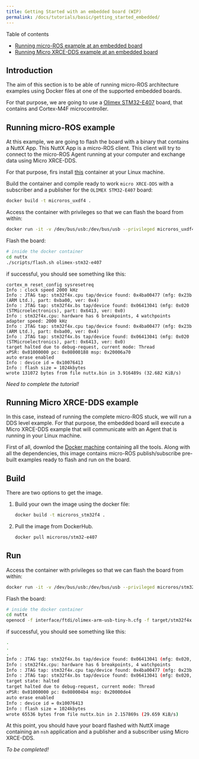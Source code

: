 ```yaml
---
title: Getting Started with an embedded board (WIP)
permalink: /docs/tutorials/basic/getting_started_embedded/
---
```


Table of contents

*   [Running micro-ROS example at an embedded board](#running-micro-ros-example)
*   [Running Micro XRCE-DDS example at an embedded board](#running-micro-xrce-dds-example)

## Introduction

The aim of this section is to be able of running micro-ROS architecture examples using Docker files at one of the supported embedded boards.

For that purpose, we are going to use a [Olimex STM32-E407](https://www.olimex.com/Products/ARM/ST/STM32-E407/open-source-hardware) board, that contains and Cortex-M4F microcontroller.


## Running micro-ROS example

At this example, we are going to flash the board with a binary that contains a NuttX App. This NuttX App is a micro-ROS client. This client will try to connect to the micro-ROS Agent running at your computer and exchange data using Micro XRCE-DDS.

For that purpose, firs install [this](https://github.com/microROS/docker/tree/master/Embedded/NuttX/precompiled/micro-XRCE-DDS/olimex-stm32-e407) container at your Linux machine.



Build the container and compile ready to work `micro XRCE-DDS` with a subscriber and a publisher for the `OLIMEX STM32-E407` board:
```bash
docker build -t microros_uxdf4 .
```
Access the container with privileges so that we can flash the board from within:
```bash
docker run -it -v /dev/bus/usb:/dev/bus/usb --privileged microros_uxdf4 /bin/bash
```
Flash the board:
```bash
# inside the docker container
cd nuttx
./scripts/flash.sh olimex-stm32-e407
```
if successful, you should see something like this:


```
cortex_m reset_config sysresetreq
Info : clock speed 2000 kHz
Info : JTAG tap: stm32f4x.cpu tap/device found: 0x4ba00477 (mfg: 0x23b (ARM Ltd.), part: 0xba00, ver: 0x4)
Info : JTAG tap: stm32f4x.bs tap/device found: 0x06413041 (mfg: 0x020 (STMicroelectronics), part: 0x6413, ver: 0x0)
Info : stm32f4x.cpu: hardware has 6 breakpoints, 4 watchpoints
adapter speed: 2000 kHz
Info : JTAG tap: stm32f4x.cpu tap/device found: 0x4ba00477 (mfg: 0x23b (ARM Ltd.), part: 0xba00, ver: 0x4)
Info : JTAG tap: stm32f4x.bs tap/device found: 0x06413041 (mfg: 0x020 (STMicroelectronics), part: 0x6413, ver: 0x0)
target halted due to debug-request, current mode: Thread
xPSR: 0x01000000 pc: 0x08000188 msp: 0x20006a70
auto erase enabled
Info : device id = 0x10076413
Info : flash size = 1024kbytes
wrote 131072 bytes from file nuttx.bin in 3.916489s (32.682 KiB/s)
```

_Need to complete the tutorial!_



## Running Micro XRCE-DDS example

In this case, instead of running the complete micro-ROS stuck, we will run a DDS level example. For that purpose, the embedded board will execute a Micro XRCE-DDS example that will communicate with an Agent that is running in your Linux machine.

First of all, downlod the [Docker machine](https://github.com/microROS/docker/blob/master/Embedded/NuttX/precompiled/micro-ROS/olimex_stm32-e407/Dockerfile) containing all the tools. Along with all the dependencies, this image contains micro-ROS publish/subscribe pre-built examples ready to flash and run on the board.

## Build

There are two options to get the image.

1. Build your own the image using the docker file:

    ```bash
    docker build -t microros_stm32f4 .
    ```

1. Pull the image from DockerHub.
    ```bash
    docker pull microros/stm32-e407
    ```

## Run

Access the container with privileges so that we can flash the board from within:

```bash
docker run -it -v /dev/bus/usb:/dev/bus/usb --privileged microros/stm32-e407 /bin/bash
```

 Flash the board:

```bash
# inside the docker container
cd nuttx
openocd -f interface/ftdi/olimex-arm-usb-tiny-h.cfg -f target/stm32f4x.cfg -c init -c "reset halt" -c "flash write_image erase nuttx.bin 0x08000000"
```

if successful, you should see something like this:

```bash
.
.
.
Info : JTAG tap: stm32f4x.bs tap/device found: 0x06413041 (mfg: 0x020, part: 0x6413, ver: 0x0)
Info : stm32f4x.cpu: hardware has 6 breakpoints, 4 watchpoints
Info : JTAG tap: stm32f4x.cpu tap/device found: 0x4ba00477 (mfg: 0x23b, part: 0xba00, ver: 0x4)
Info : JTAG tap: stm32f4x.bs tap/device found: 0x06413041 (mfg: 0x020, part: 0x6413, ver: 0x0)
target state: halted
target halted due to debug-request, current mode: Thread
xPSR: 0x01000000 pc: 0x080004b4 msp: 0x20000de4
auto erase enabled
Info : device id = 0x10076413
Info : flash size = 1024kbytes
wrote 65536 bytes from file nuttx.bin in 2.157869s (29.659 KiB/s)

```

At this point, you should have your board flashed with NuttX image containing an `nsh` application and a publisher and a subscriber using Micro XRCE-DDS.

_To be completed!_
